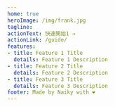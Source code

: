 ```yaml
---
home: true
heroImage: /img/frank.jpg
tagline: 
actionText: 快速開始1 →
actionLink: /guide/
features:
- title: Feature 1 Title
  details: Feature 1 Description
- title: Feature 2 Title
  details: Feature 2 Description
- title: Feature 3 Title
  details: Feature 3 Description
footer: Made by Naiky with ❤️
---
```

